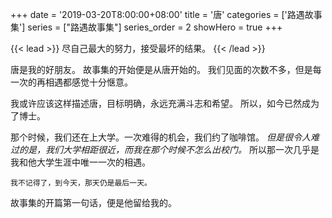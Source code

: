 +++
date = '2019-03-20T8:00:00+08:00'
title = '唐'
categories = ['路遇故事集']
series = ["路遇故事集"]
series_order = 2
showHero = true
+++

{{< lead >}}
尽自己最大的努力，接受最坏的结果。
{{< /lead >}}

唐是我的好朋友。
故事集的开始便是从唐开始的。
我们见面的次数不多，但是每一次的再相遇都感觉十分惬意。

我或许应该这样描述唐，目标明确，永远充满斗志和希望。
所以，如今已然成为了博士。

那个时候，我们还在上大学。一次难得的机会，我们约了咖啡馆。
*但是很令人难过的是，我们大学相距很近，而我在那个时候不怎么出校门。* 
所以那一次几乎是我和他大学生涯中唯一一次的相遇。

    我不记得了，到今天，那天仍是最后一天。

故事集的开篇第一句话，便是他留给我的。

